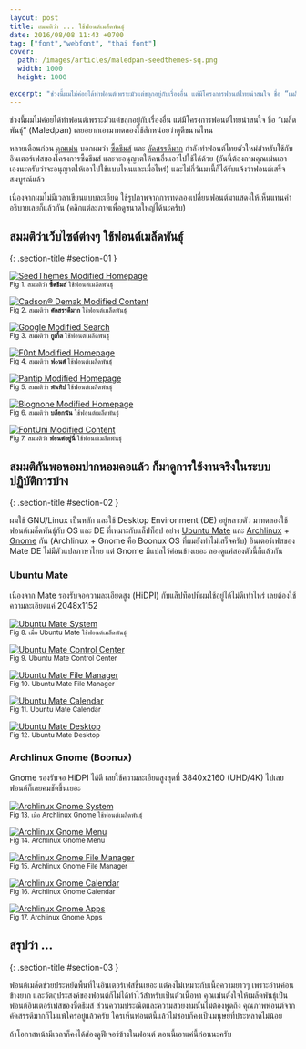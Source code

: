 ```yaml
---
layout: post
title: สมมติว่า ... ใช้ฟอนต์เมล็ดพันธุ์
date: 2016/08/08 11:43 +0700
tag: ["font","webfont", "thai font"]
cover:
  path: /images/articles/maledpan-seedthemes-sq.png
  width: 1000
  height: 1000

excerpt: "ช่วงนี้ผมไม่ค่อยได้ทำฟอนต์เพราะมัวแต่ขลุกอยู่กับเรื่องอื่น แต่มีโครงการฟอนต์ไทยน่าสนใจ ชื่อ “เมล็ดพันธุ์” (Maledpan) เลยอยากเอามาทดลองใช้สักหน่อยว่าดูดีขนาดไหน"
---
```


ช่วงนี้ผมไม่ค่อยได้ทำฟอนต์เพราะมัวแต่ขลุกอยู่กับเรื่องอื่น แต่มีโครงการฟอนต์ไทยน่าสนใจ ชื่อ “เมล็ดพันธุ์” (Maledpan) เลยอยากเอามาทดลองใช้สักหน่อยว่าดูดีขนาดไหน

หลายเดือนก่อน [คุณเม่น](http://mennstudio.com/) บอกผมว่า [ซี้ดธีมส์](https://th.seedthemes.com/) และ [คัดสรรดีมาก](http://cadsondemak.com/) กำลังทำฟอนต์ไทยตัวใหม่สำหรับใช้กับอินเตอร์เฟสของโครงการซี้ดธีมส์ และจะอนุญาตให้คนอื่นเอาไปใช้ได้ด้วย (อันนี้ต้องถามคุณเม่นเอาเองนะครับว่าจะอนุญาตให้เอาไปใช้แบบไหนและเมื่อไหร่) และไม่กี่วันมานี้ก็ได้รับแจ้งว่าฟอนต์เสร็จสมบูรณ์แล้ว

เนื่องจากผมไม่มีเวลาเขียนแบบละเอียด ใช้รูปภาพจากการทดลองเปลี่ยนฟอนต์มาแสดงให้เห็นแทนคำอธิบายเลยก็แล้วกัน (คลิกแต่ละภาพเพื่อดูขนาดใหญ่ได้นะครับ)

## สมมติว่าเว็บไซต์ต่างๆ ใช้ฟอนต์เมล็ดพันธุ์
{: .section-title #section-01 }

[![SeedThemes Modified Homepage](/images/articles/maledpan-seedthemes-sq.png)](/images/articles/maledpan-seedthemes-sq.png)<br>
<small>Fig 1. สมมติว่า **ซี้ดธีมส์** ใช้ฟอนต์เมล็ดพันธุ์</small>

[![Cadson® Demak Modified Content](/images/articles/maledpan-cadsondemak.png)](/images/articles/maledpan-cadsondemak.png)<br>
<small>Fig 2. สมมติว่า **คัดสรรดีมาก** ใช้ฟอนต์เมล็ดพันธุ์</small>

[![Google Modified Search](/images/articles/maledpan-google.png)](/images/articles/maledpan-google.png)<br>
<small>Fig 3. สมมติว่า **กูเกิ้ล** ใช้ฟอนต์เมล็ดพันธุ์</small>

[![F0nt Modified Homepage](/images/articles/maledpan-f0nt.png)](/images/articles/maledpan-f0nt.png)<br>
<small>Fig 4. สมมติว่า **ฟ๐นต์** ใช้ฟอนต์เมล็ดพันธุ์</small>

[![Pantip Modified Homepage](/images/articles/maledpan-pantip.png)](/images/articles/maledpan-pantip.png)<br>
<small>Fig 5. สมมติว่า **พันทิป** ใช้ฟอนต์เมล็ดพันธุ์</small>

[![Blognone Modified Homepage](/images/articles/maledpan-blognone.png)](/images/articles/maledpan-blognone.png)<br>
<small>Fig 6. สมมติว่า **บล็อกนัน** ใช้ฟอนต์เมล็ดพันธุ์</small>

[![FontUni Modified Content](/images/articles/maledpan-fontuni.png)](/images/articles/maledpan-fontuni.png)<br>
<small>Fig 7. สมมติว่า **ฟอนต์อยู่นี่** ใช้ฟอนต์เมล็ดพันธุ์</small>

## สมมติกันพอหอมปากหอมคอแล้ว ก็มาดูการใช้งานจริงในระบบปฏิบัติการบ้าง
{: .section-title #section-02 }

ผมใช้ GNU/Linux เป็นหลัก และใช้ Desktop Environment (DE) อยู่หลายตัว มาทดลองใช้ฟอนต์เมล็ดพันธุ์กับ OS และ DE ที่เหมาะกับแล็ปท็อป อย่าง [Ubuntu Mate](https://ubuntu-mate.org/) และ [Archlinux](https://www.archlinux.org/) + [Gnome](https://www.gnome.org/) กัน (Archlinux + Gnome คือ Boonux OS ที่ผมยังทำไม่เสร็จครับ) อินเตอร์เฟสของ Mate DE ไม่มีตัวแปลภาษาไทย แต่ Gnome มีแปลไว้ค่อนข้างเยอะ ลองดูแค่สองตัวนี้ก็แล้วกัน

### Ubuntu Mate

เนื่องจาก Mate รองรับจอความละเอียดสูง (HiDPI) กับแล็ปท็อปที่ผมใช้อยู่ได้ไม่ดีเท่าไหร่ เลยต้องใช้ความละเอียดแค่ 2048x1152

[![Ubuntu Mate System](/images/articles/mate-sys.png)](/images/articles/mate-sys.png)<br>
<small>Fig 8. เมื่อ Ubuntu Mate ใช้ฟอนต์เมล็ดพันธุ์</small>

[![Ubuntu Mate Control Center](/images/articles/mate-ctl.png)](/images/articles/mate-ctl.png)<br>
<small>Fig 9. Ubuntu Mate Control Center</small>

[![Ubuntu Mate File Manager](/images/articles/mate-file.png)](/images/articles/mate-file.png)<br>
<small>Fig 10. Ubuntu Mate File Manager</small>

[![Ubuntu Mate Calendar](/images/articles/mate-calendar.png)](/images/articles/mate-calendar.png)<br>
<small>Fig 11. Ubuntu Mate Calendar</small>

[![Ubuntu Mate Desktop](/images/articles/mate-desktop.jpg)](/images/articles/mate-desktop.jpg)<br>
<small>Fig 12. Ubuntu Mate Desktop</small>

### Archlinux Gnome (Boonux)

Gnome รองรับจอ HiDPI ได้ดี เลยใช้ความละเอียดสูงสุดที่ 3840x2160 (UHD/4K) ไปเลย ฟอนต์ก็เลยคมชัดขึ้นเยอะ

[![Archlinux Gnome System](/images/articles/gnome-sys.png)](/images/articles/gnome-sys.png)<br>
<small>Fig 13. เมื่อ Archlinux Gnome ใช้ฟอนต์เมล็ดพันธุ์</small>

[![Archlinux Gnome Menu](/images/articles/gnome-menu.png)](/images/articles/gnome-menu.png)<br>
<small>Fig 14. Archlinux Gnome Menu</small>

[![Archlinux Gnome File Manager](/images/articles/gnome-file.png)](/images/articles/gnome-file.png)<br>
<small>Fig 15. Archlinux Gnome File Manager</small>

[![Archlinux Gnome Calendar](/images/articles/gnome-calendar.png)](/images/articles/gnome-calendar.png)<br>
<small>Fig 16. Archlinux Gnome Calendar</small>

[![Archlinux Gnome Apps](/images/articles/gnome-apps.jpg)](/images/articles/gnome-apps.jpg)<br>
<small>Fig 17. Archlinux Gnome Apps</small>

## สรุปว่า ...
{: .section-title #section-03 }

ฟอนต์เมล็ดช่วยประหยัดพื้นที่ในอินเตอร์เฟสขึ้นเยอะ แต่คงไม่เหมาะกับเนื้อความยาวๆ เพราะอ่านค่อนข้างยาก และวัตถุประสงค์ของฟอนต์ก็ไม่ได้ทำไว้สำหรับเป็นตัวเนื้อหา คุณเม่นตั้งใจให้เมล็ดพันธุ์เป็นฟอนต์อินเตอร์เฟสของซี้ดธีมส์ ส่วนความประณีตและความสวยงามนั้นไม่ต้องพูดถึง คุณภาพฟอนต์จากคัดสรรดีมากก็ไม่แพ้ใครอยู่แล้วครับ ใครเห็นฟอนต์นี้แล้วไม่ชอบก็คงเป็นมนุษย์ที่ประหลาดไม่น้อย 

ถ้าโอกาสหน้ามีเวลาก็คงได้ส่องดูฟีเจอร์ข้างในฟอนต์ ตอนนี้เอาแค่นี้ก่อนนะครับ

